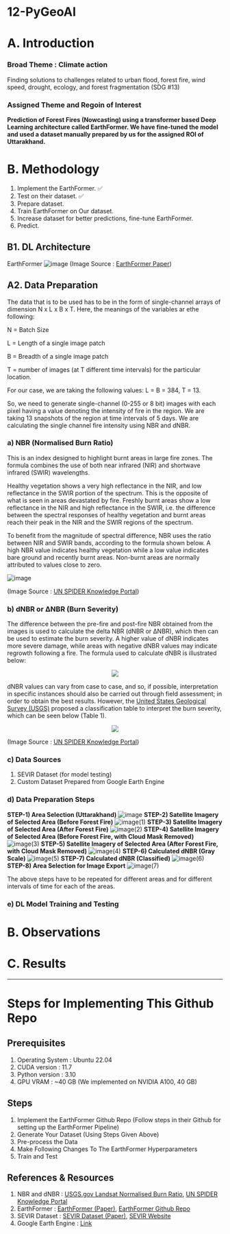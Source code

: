 # 12-PyGeoAI
# A. Introduction
### Broad Theme : Climate action 
Finding solutions to challenges related to urban flood, forest fire, wind speed, drought, ecology, and forest fragmentation (SDG #13)
### Assigned Theme and Regoin of Interest
**Prediction of Forest Fires (Nowcasting) using a transformer based Deep Learning architecture called EarthFormer. We have fine-tuned the model and used a dataset manually prepared by us for the assigned ROI of Uttarakhand.**

# B. Methodology
1. Implement the EarthFormer. ✅
2. Test on their dataset. ✅
3. Prepare dataset.
4. Train EarthFormer on Our dataset.
5. Increase dataset for better predictions, fine-tune EarthFormer.
6. Predict.

## B1. DL Architecture
EarthFormer
![image](https://user-images.githubusercontent.com/56718090/235289478-a6fce54d-62e3-4272-8e51-500211cb8461.png)
(Image Source : [EarthFormer Paper](https://assets.amazon.science/89/ad/cb9c23dd4bb69b8e03bbbecdb4b8/earthformer-exploring-space-time-transformers-for-earth-system-forecasting.pdf))
## A2. Data Preparation
The data that is to be used has to be in the form of single-channel arrays of dimension N x L x B x T. Here, the meanings of the variables ar ethe following:

N = Batch Size

L = Length of a single image patch

B = Breadth of a single image patch

T = number of images (at T different time intervals) for the particular location.

For our case, we are taking the following values: L = B = 384, T = 13.

So, we need to generate single-channel (0-255 or 8 bit) images with each pixel having a value denoting the intensity of fire in the region. We are taking 13 snapshots of the region at time intervals of 5 days. We are calculating the single channel fire intensity using NBR and dNBR.

### a) NBR (Normalised Burn Ratio)
This is an index designed to highlight burnt areas in large fire zones. The formula combines the use of both near infrared (NIR) and shortwave infrared (SWIR) wavelengths.

Healthy vegetation shows a very high reflectance in the NIR, and low reflectance in the SWIR portion of the spectrum. This is the opposite of what is seen in areas devastated by fire. Freshly burnt areas show a low reflectance in the NIR and high reflectance in the SWIR, i.e. the difference between the spectral responses of healthy vegetation and burnt areas reach their peak in the NIR and the SWIR regions of the spectrum.

To benefit from the magnitude of spectral difference, NBR uses the ratio between NIR and SWIR bands, according to the formula shown below. A high NBR value indicates healthy vegetation while a low value indicates bare ground and recently burnt areas. Non-burnt areas are normally attributed to values close to zero.

![image](https://user-images.githubusercontent.com/56718090/235289287-b2f150b4-77bb-4ccf-abbb-e185707e70c1.png)

(Image Source : [UN SPIDER Knowledge Portal](https://un-spider.org/advisory-support/recommended-practices/recommended-practice-burn-severity/in-detail/normalized-burn-ratio))
### b) dNBR or ΔNBR (Burn Severity)
The difference between the pre-fire and post-fire NBR obtained from the images is used to calculate the delta NBR (dNBR or ∆NBR), which then can be used to estimate the burn severity. A higher value of dNBR indicates more severe damage, while areas with negative dNBR values may indicate regrowth following a fire. The formula used to calculate dNBR is illustrated below:
<center><img src="https://user-images.githubusercontent.com/56718090/235289270-f407ab8a-65ea-47bb-a9f6-4aff93c95a3f.png"></center>

dNBR values can vary from case to case, and so, if possible, interpretation in specific instances should also be carried out through field assessment; in order to obtain the best results. However, the [United States Geological Survey (USGS)](https://www.usgs.gov/landsat-missions/landsat-normalized-burn-ratio) proposed a classification table to interpret the burn severity, which can be seen below (Table 1).
<center><img src="https://user-images.githubusercontent.com/56718090/235288848-806595d2-b716-40f8-aa54-3bd2582c07b9.png"></center>

(Image Source : [UN SPIDER Knowledge Portal](https://un-spider.org/advisory-support/recommended-practices/recommended-practice-burn-severity/in-detail/normalized-burn-ratio))

### c) Data Sources
1. SEVIR Dataset (for model testing)
2. Custom Dataset Prepared from Google Earth Engine

### d) Data Preparation Steps
**STEP-1) Area Selection (Uttarakhand)**
![image](https://user-images.githubusercontent.com/56718090/235291566-8d9551b4-c39b-487f-8e30-72acf4c7ddc7.png)
**STEP-2) Satellite Imagery of Selected Area (Before Forest Fire)**
![image(1)](https://user-images.githubusercontent.com/56718090/235291574-ce605f5d-ddd4-480f-8d84-e71de3792f9f.png)
**STEP-3) Satellite Imagery of Selected Area (After Forest Fire)**
![image(2)](https://user-images.githubusercontent.com/56718090/235291581-762d4fe2-67b1-479b-ab4d-4584396ae24c.png)
**STEP-4) Satellite Imagery of Selected Area (Before Forest Fire, with Cloud Mask Removed)**
![image(3)](https://user-images.githubusercontent.com/56718090/235291585-87bdce82-30a8-4174-8f80-8cf5a20395ac.png)
**STEP-5) Satellite Imagery of Selected Area (After Forest Fire, with Cloud Mask Removed)**
![image(4)](https://user-images.githubusercontent.com/56718090/235291589-d868922a-3882-45c9-adb8-1fec1db34590.png)
**STEP-6) Calculated dNBR (Gray Scale)**
![image(5)](https://user-images.githubusercontent.com/56718090/235291595-744ae6f0-f3dd-4962-80fc-e3c809af226d.png)
**STEP-7) Calculated dNBR (Classified)**
![image(6)](https://user-images.githubusercontent.com/56718090/235291602-78092320-742e-4733-af35-eca9c64a2648.png)
**STEP-8) Area Selection for Image Export**
![image(7)](https://user-images.githubusercontent.com/56718090/235291606-041a9dd0-ef9e-4434-b8d1-9309da8323bc.png)

The above steps have to be repeated for different areas and for different intervals of time for each of the areas.
### e) DL Model Training and Testing

# B. Observations
# C. Results

<hr>

# Steps for Implementing This Github Repo
## Prerequisites
1. Operating System : Ubuntu 22.04
2. CUDA version : 11.7
3. Python version : 3.10
4. GPU VRAM : ~40 GB (We implemented on NVIDIA A100, 40 GB)
## Steps
1. Implement the EarthFormer Github Repo (Follow steps in their Github for setting up the EarthFormer Pipeline)
2. Generate Your Dataset (Using Steps Given Above)
3. Pre-process the Data
4. Make Following Changes To The EarthFormer Hyperparameters
5. Train and Test
## References & Resources
1. NBR and dNBR : [USGS.gov Landsat Normalised Burn Ratio](https://www.usgs.gov/landsat-missions/landsat-normalized-burn-ratio), [UN SPIDER Knowledge Portal](https://un-spider.org/advisory-support/recommended-practices/recommended-practice-burn-severity/in-detail/normalized-burn-ratio)
2. EarthFormer : [EarthFormer (Paper)](https://assets.amazon.science/89/ad/cb9c23dd4bb69b8e03bbbecdb4b8/earthformer-exploring-space-time-transformers-for-earth-system-forecasting.pdf), [EarthFormer Github Repo](https://github.com/amazon-science/earth-forecasting-transformer)
3. SEVIR Dataset : [SEVIR Dataset (Paper)](https://proceedings.neurips.cc/paper/2020/file/fa78a16157fed00d7a80515818432169-Paper.pdf), [SEVIR Website](https://sevir.mit.edu/)
4. Google Earth Engine : [Link](https://earthengine.google.com/)
